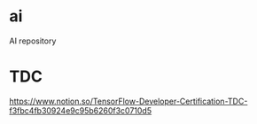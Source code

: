 # ai
AI repository

# TDC
https://www.notion.so/TensorFlow-Developer-Certification-TDC-f3fbc4fb30924e9c95b6260f3c0710d5

